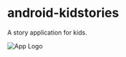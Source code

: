 # android-kidstories
A story application for kids.

![App Logo](https://github.com/vague369/android-kidstories/blob/ui-over/app/src/main/res/mipmap-xxxhdpi/ic_launcher.png)
